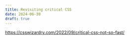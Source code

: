 ```yaml
---
title: Revisiting critical CSS
date: 2024-06-30
draft: true
---
```


<https://csswizardry.com/2022/09/critical-css-not-so-fast/>

